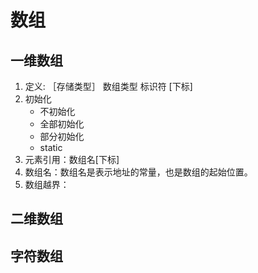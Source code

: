 # 数组

## 一维数组

1. 定义: ［存储类型］ 数组类型 标识符 [下标]
2. 初始化
   * 不初始化
   * 全部初始化
   * 部分初始化
   * static
3.  元素引用：数组名[下标]
4. 数组名：数组名是表示地址的常量，也是数组的起始位置。
5. 数组越界： 



## 二维数组



## 字符数组

